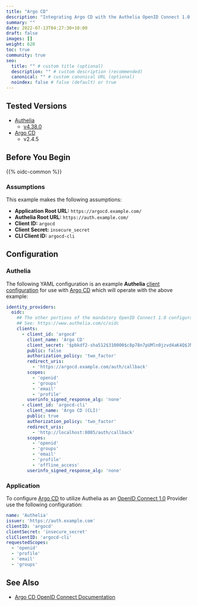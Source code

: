 ```yaml
---
title: "Argo CD"
description: "Integrating Argo CD with the Authelia OpenID Connect 1.0 Provider."
summary: ""
date: 2022-07-13T04:27:30+10:00
draft: false
images: []
weight: 620
toc: true
community: true
seo:
  title: "" # custom title (optional)
  description: "" # custom description (recommended)
  canonical: "" # custom canonical URL (optional)
  noindex: false # false (default) or true
---
```


## Tested Versions

* [Authelia]
  * [v4.38.0](https://github.com/authelia/authelia/releases/tag/v4.38.0)
* [Argo CD]
  * v2.4.5

## Before You Begin

{{% oidc-common %}}

### Assumptions

This example makes the following assumptions:

* __Application Root URL:__ `https://argocd.example.com/`
* __Authelia Root URL:__ `https://auth.example.com/`
* __Client ID:__ `argocd`
* __Client Secret:__ `insecure_secret`
* __CLI Client ID:__ `argocd-cli`

## Configuration

### Authelia

The following YAML configuration is an example __Authelia__
[client configuration](../../../configuration/identity-providers/openid-connect/clients.md) for use with [Argo CD]
which will operate with the above example:

```yaml
identity_providers:
  oidc:
    ## The other portions of the mandatory OpenID Connect 1.0 configuration go here.
    ## See: https://www.authelia.com/c/oidc
    clients:
      - client_id: 'argocd'
        client_name: 'Argo CD'
        client_secret: '$pbkdf2-sha512$310000$c8p78n7pUMln0jzvd4aK4Q$JNRBzwAo0ek5qKn50cFzzvE9RXV88h1wJn5KGiHrD0YKtZaR/nCb2CJPOsKaPK0hjf.9yHxzQGZziziccp6Yng'  # The digest of 'insecure_secret'.
        public: false
        authorization_policy: 'two_factor'
        redirect_uris:
          - 'https://argocd.example.com/auth/callback'
        scopes:
          - 'openid'
          - 'groups'
          - 'email'
          - 'profile'
        userinfo_signed_response_alg: 'none'
      - client_id: 'argocd-cli'
        client_name: 'Argo CD (CLI)'
        public: true
        authorization_policy: 'two_factor'
        redirect_uris:
          - 'http://localhost:8085/auth/callback'
        scopes:
          - 'openid'
          - 'groups'
          - 'email'
          - 'profile'
          - 'offline_access'
        userinfo_signed_response_alg: 'none'
```

### Application

To configure [Argo CD] to utilize Authelia as an [OpenID Connect 1.0] Provider use the following configuration:

```yaml
name: 'Authelia'
issuer: 'https://auth.example.com'
clientID: 'argocd'
clientSecret: 'insecure_secret'
cliClientID: 'argocd-cli'
requestedScopes:
  - 'openid'
  - 'profile'
  - 'email'
  - 'groups'
```

## See Also

* [Argo CD OpenID Connect Documentation](https://argo-cd.readthedocs.io/en/stable/operator-manual/user-management/#existing-oidc-provider)

[Authelia]: https://www.authelia.com
[Argo CD]: https://argo-cd.readthedocs.io/en/stable/
[OpenID Connect 1.0]: ../../openid-connect/introduction.md




